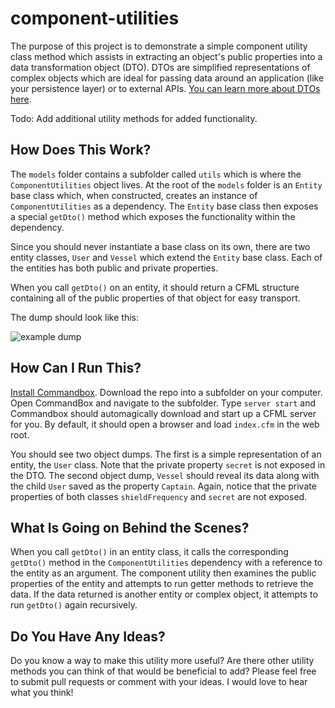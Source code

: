 # component-utilities

The purpose of this project is to demonstrate a simple component utility class method which assists in extracting an object's public properties into a data transformation object (DTO). DTOs are simplified representations of complex objects which are ideal for passing data around an application (like your persistence layer) or to external APIs.  [You can learn more about DTOs here](https://en.wikipedia.org/wiki/Data_transfer_object).

Todo: Add additional utility methods for added functionality. 

## How Does This Work?

The `models` folder contains a subfolder called `utils` which is where the `ComponentUtilities` object lives.  At the root of the `models` folder is an `Entity` base class which, when constructed, creates an instance of `ComponentUtilities` as a dependency.  The `Entity` base class then exposes a special `getDto()` method which exposes the functionality within the dependency.

Since you should never instantiate a base class on its own, there are two entity classes, `User` and `Vessel` which extend the `Entity` base class.  Each of the entities has both public and private properties.

When you call `getDto()` on an entity, it should return a CFML structure containing all of the public properties of that object for easy transport.

The dump should look like this:

![example dump](https://i.imgur.com/y5WBWjA.png "example dump")


## How Can I Run This?

[Install Commandbox](https://www.ortussolutions.com/products/commandbox).  Download the repo into a subfolder on your computer.  Open CommandBox and navigate to the subfolder.  Type `server start` and Commandbox should automagically download and start up a CFML server for you.  By default, it should open a browser and load `index.cfm` in the web root.

You should see two object dumps. The first is a simple representation of an entity, the `User` class.  Note that the private property `secret` is not exposed in the DTO.  The second object dump, `Vessel` should reveal its data along with the child `User` saved as the property `Captain`.  Again, notice that the private properties of both classes `shieldFrequency` and `secret` are not exposed.

## What Is Going on Behind the Scenes?

When you call `getDto()` in an entity class, it calls the corresponding `getDto()` method in the `ComponentUtilities` dependency with a reference to the entity as an argument.  The component utility then examines the public properties of the entity and attempts to run getter methods to retrieve the data.  If the data returned is another entity or complex object, it attempts to run `getDto()` again recursively.

## Do You Have Any Ideas?

Do you know a way to make this utility more useful?  Are there other utility methods you can think of that would be beneficial to add?  Please feel free to submit pull requests or comment with your ideas. I would love to hear what you think!
